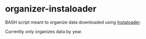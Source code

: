 # organizer-instaloader

BASH script meant to organize data downloaded using <a href ="https://github.com/instaloader/instaloader">Instaloader</a>.

Currently only organizes data by year.
